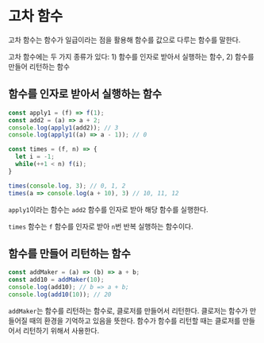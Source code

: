 # 고차 함수

고차 함수는 함수가 일급이라는 점을 활용해 함수를 값으로 다루는 함수를 말한다.

고차 함수에는 두 가지 종류가 있다: 1) 함수를 인자로 받아서 실행하는 함수, 2) 함수를 만들어 리턴하는 함수

## 함수를 인자로 받아서 실행하는 함수

```js
const apply1 = (f) => f(1);
const add2 = (a) => a + 2;
console.log(apply1(add2)); // 3
console.log(apply1((a) => a - 1)); // 0

const times = (f, n) => {
  let i = -1;
  while(++1 < n) f(i);
}

times(console.log, 3); // 0, 1, 2
times(a => console.log(a + 10), 3) // 10, 11, 12
```

`apply1`이라는 함수는 `add2` 함수를 인자로 받아 해당 함수를 실행한다.

`times` 함수는 `f` 함수를 인자로 받아 `n`번 반복 실행하는 함수이다.

## 함수를 만들어 리턴하는 함수

```js
const addMaker = (a) => (b) => a + b;
const add10 = addMaker(10);
console.log(add10); // b => a + b;
console.log(add10(10)); // 20
```

`addMaker`는 함수를 리턴하는 함수로, 클로저를 만들어서 리턴한다. 클로저는 함수가 만들어질 때의 환경을 기억하고 있음을 뜻한다. 함수가 함수를 리턴할 때는 클로저를 만들어서 리턴하기 위해서 사용한다.
